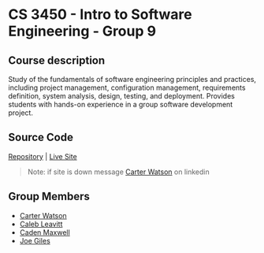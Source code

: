 # CS 3450 - Intro to Software Engineering - Group 9
## Course description
Study of the fundamentals of software engineering principles and practices, including project management, configuration management, requirements definition, system analysis, design, testing, and deployment. Provides students with hands-on experience in a group software development project.

## Source Code
[Repository](https://github.com/CS3450-Group9/CS3450-Group9) | [Live Site](http://dansautobarn.com)
> Note: if site is down message [Carter Watson](https://linkedin.com/in/cartwatson) on linkedin

## Group Members
* [Carter Watson](https://github.com/cartwatson)
* [Caleb Leavitt](https://github.com/Irion7-1)
* [Caden Maxwell](https://github.com/caden-maxwell)
* [Joe Giles](https://github.com/jeonix)
